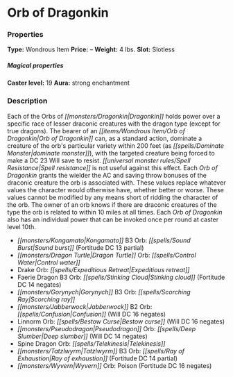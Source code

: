 ﻿---
Title: "Orb of Dragonkin"
Type: "Wondrous Item"
Price: "–"
Weight: "4 lbs."
Slot: "Slotless"
Caster level: "19"
Aura: "strong enchantment"
Description: |
  "Each of the _Orbs of Dragonkin_ holds power over a specific race of lesser draconic creatures with the dragon type (except for true dragons). The bearer of an _Orb of Dragonkin_ can, as a standard action, dominate a creature of the orb's particular variety within 200 feet (as _dominate monster_), with the targeted creature being forced to make a DC 23 Will save to resist. Spell resistance is not useful against this effect. Each _Orb of Dragonkin_ grants the wielder the AC and saving throw bonuses of the draconic creature the orb is associated with. These values replace whatever values the character would otherwise have, whether better or worse. These values cannot be modified by any means short of ridding the character of the orb. The owner of an orb knows if there are draconic creatures of the type the orb is related to within 10 miles at all times. Each _Orb of Dragonkin_ also has an individual power that can be invoked once per round at caster level 10th."
Destruction: |
  "An _Orb of Dragonkin_ shatters if subjected to the breath weapon of a true dragon of the same alignment as the orb's associated draconic creature."
Sources: "['Artifacts and Legends']"
---

# Orb of Dragonkin

### Properties

**Type:** Wondrous Item **Price:** – **Weight:** 4 lbs. **Slot:** Slotless

##### Magical properties

**Caster level:** 19 **Aura:** strong enchantment

### Description

Each of the Orbs of _[[monsters/Dragonkin|Dragonkin]]_ holds power over a specific race of lesser draconic creatures with the dragon type (except for true dragons). The bearer of an _[[items/Wondrous Item/Orb of Dragonkin|Orb of Dragonkin]]_ can, as a standard action, dominate a creature of the orb's particular variety within 200 feet (as _[[spells/Dominate Monster|dominate monster]]_), with the targeted creature being forced to make a DC 23 Will save to resist. _[[universal monster rules/Spell Resistance|Spell resistance]]_ is not useful against this effect. Each _Orb of Dragonkin_ grants the wielder the AC and saving throw bonuses of the draconic creature the orb is associated with. These values replace whatever values the character would otherwise have, whether better or worse. These values cannot be modified by any means short of ridding the character of the orb. The owner of an orb knows if there are draconic creatures of the type the orb is related to within 10 miles at all times. Each _Orb of Dragonkin_ also has an individual power that can be invoked once per round at caster level 10th.

* _[[monsters/Kongamato|Kongamato]]_ B3 Orb: _[[spells/Sound Burst|Sound burst]]_ (Fortitude DC 13 partial)
* _[[monsters/Dragon Turtle|Dragon Turtle]]_ Orb: _[[spells/Control Water|Control water]]_
* Drake Orb: _[[spells/Expeditious Retreat|Expeditious retreat]]_
* Faerie Dragon B3 Orb: _[[spells/Stinking Cloud|Stinking cloud]]_ (Fortitude DC 14 negates)
* _[[monsters/Gorynych|Gorynych]]_ B3 Orb: _[[spells/Scorching Ray|Scorching ray]]_
* _[[monsters/Jabberwock|Jabberwock]]_ B2 Orb: _[[spells/Confusion|Confusion]]_ (Will DC 16 negates)
* Linnorm Orb: _[[spells/Bestow Curse|Bestow curse]]_ (Will DC 16 negates)
* _[[monsters/Pseudodragon|Pseudodragon]]_ Orb: _[[spells/Deep Slumber|Deep slumber]]_ (Will DC 14 negates)
* Spine Dragon Orb: _[[spells/Telekinesis|Telekinesis]]_
* _[[monsters/Tatzlwyrm|Tatzlwyrm]]_ B3 Orb: _[[spells/Ray of Exhaustion|Ray of exhaustion]]_ (Fortitude DC 14 partial)
* _[[monsters/Wyvern|Wyvern]]_ Orb: Poison (Fortitude DC 16 negates)